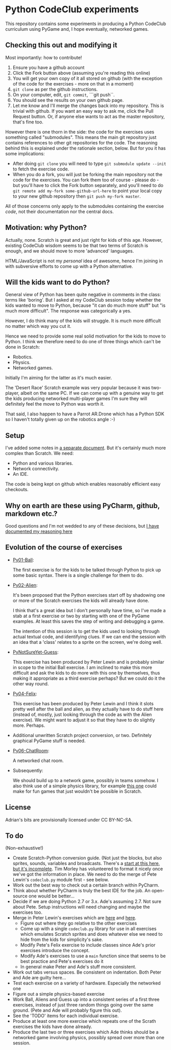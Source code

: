 Python CodeClub experiments
============================

This repository contains some experiments in producing a Python CodeClub curriculum
using PyGame and, I hope eventually, networked games.

Checking this out and modifying it
-------------------

Most importantly: how to contribute!

1. Ensure you have a github account
2. Click the Fork button above (assuming you're reading this online)
3. You will get your own copy of it all stored on github (with the exception of the code for the exercises - more on that in a moment)
4. ```git clone``` as per the github instructions.
5. On your computer, edit, ```git commit```, ```git push``.
6. You should see the results on your own github page.
7. Let me know and I'll merge the changes back into my repository. This is trivial with github. If you want an easy way to ask me, click the Pull Request button. Or, if anyone else wants to act as the master repository, that's fine too.

However there is one thorn in the side: the code for the exercises uses something called "submodules". This means the main git repository just contains references to other git repositories for the code. The reasoning behind this is explained under the rationale section, below. But for you it has some implications:
* After doing ```git clone``` you will need to type ```git submodule update --init``` to fetch the exercise code.
* When you do a fork, you will just be forking the main repository not the code for the exercises. You can fork them too of course - please do - but you'll have to click the Fork button separately, and you'll need to do ```git remote add my-fork some-github-url-here``` to point your local copy to your new github repository then ```git push my-fork master```.

All of those concerns only apply to the submodules containing the exercise _code_, not their documentation nor the central docs.

Motivation: why Python?
---------

Actually, none. Scratch is great and just right for kids of this age. However, existing CodeClub wisdom seems to be that two terms of Scratch is enough, and we should move to more 'advanced' languages.

HTML/JavaScript is not my _personal_ idea of awesome, hence I'm joining in with subversive efforts to come up with a Python alternative.

Will the kids want to do Python?
------------------------

General view of Python has been quite negative in comments in the class: terms like 'boring'. But I asked at my CodeClub session today whether the kids wanted to move to Python, because "it can do much more stuff" but "is much more difficult". The response was categorically a yes.

However, I do think many of the kids will struggle. It is _much_ more difficult no matter which way you cut it.

Hence we need to provide some real solid motivation for the kids to move to Python. I think we therefore need to do one of three things which can't be done in Scratch:

* Robotics.
* Physics.
* Networked games.

Initially I'm aiming for the latter as it's much easier.

The 'Desert Race' Scratch example was very popular because it was two-player, albeit on the same PC. If we can come up with a genuine way to get the kids producing networked multi-player games I'm sure they will definitely feel the move to Python was worth it.

That said, I also happen to have a Parrot AR.Drone which has a Python SDK so I haven't totally given up on the robotics angle :-)

Setup
------

I've added some notes in [a separate document](setup/setup.md). But it's certainly much more complex than Scratch. We need:

* Python and various libraries.
* Network connectivity.
* An IDE.

The code is being kept on github which enables reasonably efficient easy checkouts.

Why on earth are these using PyCharm, github, markdown etc.?
---------------------------------------
Good questions and I'm not wedded to any of these decisions, but [I have documented my reasoning here](setup/rationale.md)


Evolution of the course of exercises
---------------------------------------

* [Py01-Ball](exercises/Py01-Ball/docs/README.md):

  The first exercise is for the kids to be talked through Python to pick up some basic syntax. There is a single challenge for them to do.

* [Py02-Alien](exercises/Py02-Alien/docs/README.md):

  It's been proposed that the Python exercises start off by shadowing one or more of the Scratch exercises the kids will already have done.

  I think that's a great idea but I don't personally have time, so I've made a stab at a first exercise or two by starting with one of the PyGame examples. At least this saves the step of writing and debugging a game.

	The intention of this session is to get the kids used to looking through actual textual code, and identifying clues. If we can end the session with an idea that a 'class' relates to a sprite on the screen, we're doing well.

* [PyNotSureYet-Guess](exercises/PyNotSureYet-Guess/README.md):

  This exercise has been produced by Peter Lewin and is probably similar in scope to the initial Ball exercise. I am inclined to make this more difficult and ask the kids to do more with this one by themselves, thus making it appropriate as a third exercise perhaps? But we could do it the other way round.

* [Py04-Felix](exercises/Py04-Felix/docs/README.md):

  This exercise has been produced by Peter Lewin and I think it slots pretty well after the ball and alien, as they actually have to do stuff here (instead of, mostly, just looking through the code as with the Alien exercise). We might want to adjust it so that they have to do slightly more. Perhaps.

* Additional unwritten Scratch project conversion, or two. Definitely graphical PyGame stuff is needed.

* [Py06-ChatRoom](exercises/Py06-ChatRoom/docs/README.md):

  A networked chat room.

* Subsequently:

  We should build up to a network game, possibly in teams somehow. I also think use of a simple physics library, for example [this one](http://www.petercollingridge.co.uk/pygame-physics-simulation) could make for fun games that just wouldn't be possible in Scratch.

License 
-------

Adrian's bits are provisionally licensed under CC BY-NC-SA.

To do
------

(Non-exhaustive!)

* Create Scratch-Python conversion guide. (Not just the blocks, but also sprites, sounds, variables and broadcasts. There's a [start at this here, but it's incomplete](docs/scratch-python-cheatsheet/README.md). Tim Morley has volunteered to format it nicely once we've got the information in place. We need to do the merge of Pete Lewin's ```codeclub.py``` module first - see below.
* Work out the best way to check out a certain branch within PyCharm.
* Think about whether PyCharm is truly the best IDE for the job. An open-source one would be better...
* Decide if we are doing Python 2.7 or 3.x. Ade's assuming 2.7. Not sure about Pete. Setup instructions will need changing and maybe the exercises too.
* Merge in Peter Lewin's exercises which are [here](exercises/PyNotSureYet-Guess/README.md) and [here](exercises/PyNotSureYet-Felix_Tutorial/README.md).
  * Figure out where they go relative to the other exercises
  * Come up with a single ```codeclub.py``` library for use in all exercises which emulates Scratch sprites and does whatever else we need to hide from the kids for simplicity's sake.
  * Modify Pete's Felix exercise to include classes since Ade's prior exercises introduce the concept.
  * Modify Ade's exercises to use a ```main``` function since that seems to be best practice and Pete's exercises do it
  * In general make Peter and Ade's stuff more consistent.
* Work out tabs versus spaces. Be consistent on indentation. Both Peter and Ade are guilty here...
* Test each exercise on a variety of hardware. Especially the networked one
* Figure out a simple physics-based exercise
* Work Ball, Aliens and Guess up into a consistent series of a first three exercises, instead of just three random things going over the same ground. (Pete and Ade will probably figure this out).
* See the 'TODO' items for each individual exercise.
* Produce at least one more exercise which repeats one of the Scrath exercises the kids have done already.
* Produce the last two or three exercises which Ade thinks should be a networked game involving physics, possibly spread over more than one session.
